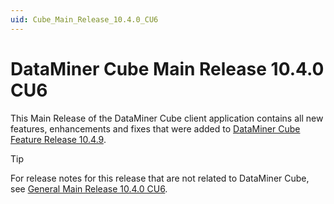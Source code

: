 ```yaml
---
uid: Cube_Main_Release_10.4.0_CU6
---
```


# DataMiner Cube Main Release 10.4.0 CU6

This Main Release of the DataMiner Cube client application contains all new features, enhancements and fixes that were added to [DataMiner Cube Feature Release 10.4.9](xref:Cube_Feature_Release_10.4.9).

> [!TIP]
> For release notes for this release that are not related to DataMiner Cube, see [General Main Release 10.4.0 CU6](xref:General_Main_Release_10.4.0_CU6).
